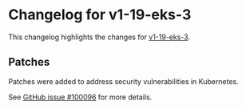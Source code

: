 # Changelog for v1-19-eks-3

This changelog highlights the changes for [v1-19-eks-3](https://github.com/aws/eks-distro/tree/v1-19-eks-3).

## Patches

Patches were added to address security vulnerabilities in Kubernetes.

See [GitHub issue #100096](https://github.com/kubernetes/kubernetes/issues/100096) for more details.

